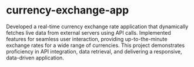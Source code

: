# currency-exchange-app
Developed a real-time currency exchange rate application that dynamically fetches live data from external servers using API calls. Implemented features for seamless user interaction, providing up-to-the-minute exchange rates for a wide range of currencies. This project demonstrates proficiency in API integration, data retrieval, and delivering a responsive, data-driven application.

